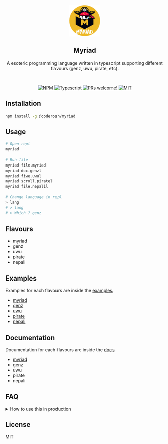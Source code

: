 <p align="center">
  <img src="./assets/logo.png" alt="logo" width="100">
</p>

<h2 align="center">Myriad</h2>

<p align="center">A esoteric programming language written in typescript supporting different flavours (genz, uwu, pirate, etc).</p>

<br />
<p align="center">
  <a href="https://www.npmjs.com/package/@coderosh/myriad">
    <img alt="NPM" src="https://img.shields.io/npm/v/@coderosh/myriad" />
  </a>
  <a href="https://github.com/coderosh/myriad">
    <img src="https://img.shields.io/badge/types-typescript-blue.svg" alt="Typescript" />
  </a>
  <a href="https://github.com/coderosh/myriad">
    <img src="https://img.shields.io/badge/PRs-welcome-brightgreen.svg" alt="PRs welcome!" />
  </a>
  <a href="https://github.com/coderosh/myriad">
    <img alt="MIT" src="https://img.shields.io/badge/license-MIT-blue.svg" />
  </a>
</p>

## Installation

```sh
npm install -g @coderosh/myriad
```

## Usage

```sh
# Open repl
myriad

# Run file
myriad file.myriad
myriad doc.genzl
myriad fiwe.uwul
myriad scroll.piratel
myriad file.nepalil

# Change language in repl
> lang
# > lang
# > Which ? genz
```

## Flavours

- myriad
- genz
- uwu
- pirate
- nepali

## Examples

Examples for each flavours are inside the [examples](./examples)

- [myriad](./examples/myriad)
- [genz](./examples/genz)
- [uwu](./examples/uwu)
- [pirate](./examples/pirate)
- [nepali](./examples/nepali)

## Documentation

Documentation for each flavours are inside the [docs](./docs)

- [myriad](./docs/myriad.md)
- genz
- uwu
- pirate
- nepali

## FAQ

<details>
  <summary>How to use this in production</summary>
  
  <a href="https://www.youtube.com/watch?v=dQw4w9WgXcQ">This video</a>
  shows the step by step process 
</details>

## License

MIT
